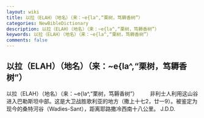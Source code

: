 ```yaml
---
layout: wiki
title: 以拉（ELAH）（地名）（来：~e{la^,“栗树，笃耨香树”）
categories: NewBibleDictionary
description: 以拉（ELAH）（地名）（来：~e{la^,“栗树，笃耨香树”）
keywords: 以拉（ELAH）（地名）（来：~e{la^,“栗树，笃耨香树”）
comments: false
---
```


## 以拉（ELAH）（地名）（来：~e{la^,“栗树，笃耨香树”）



以拉（ELAH）（地名）（来：~e{la^,“栗树，笃耨香树”）
　　非利士人利用这山谷进入巴勒斯坦中部。这是大卫战胜歌利亚的地方（撒上十七2，廿一9）。被鉴定为现今的桑特河谷（Wadies-Sant），距离耶路撒冷西南十八公里。
J.D.D.





